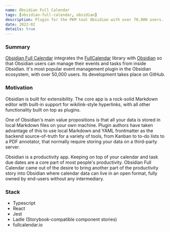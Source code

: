 ```yaml
---
name: Obsidian Full Calendar
tags: [obsidian-full-calendar, obsidian]
description: Plugin for the PKM tool Obsidian with over 70,000 users.
date: 2022-02
details: true
---
```


### Summary

[Obsidian Full Calendar](https://github.com/davish/obsidian-full-calendar) integrates the [FullCalendar](https://fullcalendar.io) library with [Obsidian](https://obsidian.md) so that Obsidian users can manage their events and tasks from inside Obsidian. It's most popular event management plugin in the Obsidian ecosystem, with over 50,000 users. Its development takes place on GitHub.

### Motivation

Obsidian is built for extensibility. The core app is a rock-solid Markdown editor with built-in support for wikilink-style hyperlinks, with all other functionality built on top as plugins.

One of Obsidian's main value propositions is that all your data is stored in local Markdown files on your own machine. Plugin authors have taken advantage of this to use local Markdown and YAML frontmatter as the backend source-of-truth for a variety of tools, from Kanban to to-do lists to a PDF annotator, that normally require storing your data on a third-party server.

Obsidian is a productivity app. Keeping on top of your calendar and task due dates are a core part of most people's productivity. Obsidian Full Calendar came out of the desire to bring another part of the productivity story into Obsidian where calendar data can live in an open format, fully owned by end-users without any intermediary.

### Stack

- Typescript
- React
- Jest
- Ladle (Storybook-compatible component stories)
- fullcalendar.io
